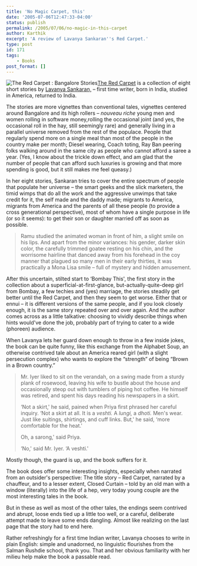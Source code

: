 ```yaml
---
title: 'No Magic Carpet, this'
date: '2005-07-06T12:47:33-04:00'
status: publish
permalink: /2005/07/06/no-magic-in-this-carpet
author: Karthik
excerpt: 'A review of Lavanya Sankaran''s Red Carpet.'
type: post
id: 171
tags:
    - Books
post_format: []
---
```

![The Red Carpet : Bangalore Stories](http://images.amazon.com/images/P/0385338171.01._SCMZZZZZZZ_.jpg)[The Red Carpet](http://www.amazon.com/exec/obidos/ASIN/0385338171/amzna9-1-20/ref=nosim/103-1826638-4212666?dev-t=D26XECQVNV6NDQ%26camp=2025%26link_code=xm2) is a collection of eight short stories by [Lavanya Sankaran,](http://www.randomhouse.ca/catalog/author.pperl?authorid=58795) – first time writer, born in India, studied in America, returned to India.

The stories are more vignettes than conventional tales, vignettes centered around Bangalore and its high rollers – *nouveau riche*  young men and women rolling in software money,rolling the occasional joint (and yes, the occasional roll in the hay, still seemingly rare) and generally living in a parallel universe removed from the rest of the populace. People that regularly spend more on a single meal than most of the people in the country make per month; Diesel wearing, Coach toting, Ray Ban peering folks walking around in the same city as people who cannot afford a saree a year. (Yes, I know about the trickle down effect, and am glad that the number of people that can afford such luxuries is growing and that more spending is good, but it still makes me feel queasy.)

In her eight stories, Sankaran tries to cover the entire spectrum of people that populate her universe – the smart geeks and the slick marketers, the timid wimps that do all the work and the aggressive unwimps that take credit for it, the self made and the daddy made; migrants to America, migrants from America and the parents of all these people (to provide a cross generational perspective), most of whom have a single purpose in life (or so it seems): to get their son or daughter married off as soon as possible.

> Ramu studied the animated woman in front of him, a slight smile on his lips. And apart from the minor variances: his gender, darker skin color, the carefully trimmed goatee resting on his chin, and the worrisome hairline that danced away from his forehead in the coy manner that plagued so many men in their early thirties, it was practically a Mona Lisa smile – full of mystery and hidden amusement.

After this uncertain, stilted start to ‘Bombay This', the first story in the collection about a superficial-at-first-glance, but-actually-quite-deep girl from Bombay, a few techies and (yes) marriage, the stories steadily get better until the Red Carpet, and then they seem to get worse. Either that or ennui – it is different versions of the same people, and if you look closely enough, it is the same story repeated over and over again. And the author comes across as a little talkative: choosing to vividly describe things when hints would've done the job, probably part of trying to cater to a wide (phoreen) audience.

When Lavanya lets her guard down enough to throw in a few inside jokes, the book can be quite funny, like this exchange from the Alphabet Soup, an otherwise contrived tale about an America reared girl (with a slight persecution complex) who wants to explore the “strength” of being “Brown in a Brown country.”

> Mr. Iyer liked to sit on the verandah, on a swing made from a sturdy plank of rosewood, leaving his wife to bustle about the house and occasionally steop out with tumblers of piping hot coffee. He himself was retired, and spent his days reading his newspapers in a skirt.
> 
> ‘Not a skirt,' he said, pained when Priya first phrased her careful inquiry. ‘Not a skirt at all. It is a *veshti.* A  *lungi,*  a  *dhoti.*  Men's wear. Just like suitings, shirtings, and cuff links. But,' he said, ‘more comfortable for the heat.'
> 
> Oh, a sarong,' said Priya.
> 
> ‘No,' said Mr. Iyer. ‘A veshti.'

Mostly though, the guard is up, and the book suffers for it.

The book does offer some interesting insights, especially when narrated from an outsider's perspective: The title story – Red Carpet, narrated by a chauffeur, and to a lesser extent, Closed Curtain – told by an old man with a window (literally) into the life of a hep, very today young couple are the most interesting tales in the book.

But in these as well as most of the other tales, the endings seem contrived and abrupt, loose ends tied up a little too well, or a careful, deliberate attempt made to leave some ends dangling. Almost like realizing on the last page that the story had to end here.

Rather refreshingly for a first time Indian writer, Lavanya chooses to write in plain English: simple and unadorned, no linguistic flourishes from the Salman Rushdie school, thank you. That and her obvious familiarity with her milieu help make the book a passable read.